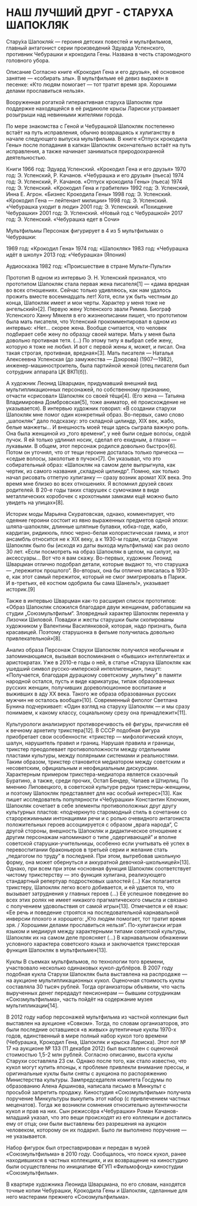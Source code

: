 # НАШ ЛУЧШИЙ ДРУГ - СТАРУХА ШАПОКЛЯК

Стару́ха Шапокля́к — героиня детских повестей и мультфильмов, главный антагонист серии произведений Эдуарда Успенского, противник Чебурашки и крокодила Гены. Названа в честь старомодного головного убора.

Описание
Согласно книге «Крокодил Гена и его друзья», её основное занятие — «собирать злы». В мультфильме её девиз выражен в песенке: «Кто людям помогает — тот тратит время зря. Хорошими делами прославиться нельзя».

Вооруженная рогаткой гиперактивная старуха Шапокляк при поддержке находящейся в её ридикюле крысы Лариски устраивает розыгрыши над невинными жителями города.

По мере знакомства с Геной и Чебурашкой Шапокляк постепенно встаёт на путь исправления, обычно возвращаясь к хулиганству в начале следующего выпуска мультфильма. В книге «Отпуск крокодила Гены» после попадания в капкан Шапокляк окончательно встаёт на путь исправления, а также начинает заниматься природоохранной деятельностью.

Книги
1966 год: Эдуард Успенский. «Крокодил Гена и его друзья»
1970 год: Э. Успенский, Р. Качанов. «Чебурашка и его друзья» (пьеса)
1974 год: Э. Успенский, Р. Качанов. «Отпуск крокодила Гены» (пьеса)
1974 год: Э. Успенский. «Крокодил Гена и грабители»
1992 год: Э. Успенский, Инна Е. Агрон. «Бизнес Крокодила Гены»
1998 год: Э. Успенский. «Крокодил Гена — лейтенант милиции»
1998 год: Э. Успенский. «Чебурашка уходит в люди»
2001 год: Э. Успенский. «Похищение Чебурашки»
2001 год: Э. Успенский. «Новый год с Чебурашкой»
2017 год: Э. Успенский. «Чебурашка едет в Сочи»

Мультфильмы
Персонаж фигурирует в 4 из 5 мультфильмах о Чебурашки:

1969 год: «Крокодил Гена» 
1974 год: «Шапокляк»
1983 год: «Чебурашка идёт в школу» 
2013 год: «Чебурашка» (Япония)

Аудиосказка
1982 год: «Происшествие в стране Мульти-Пульти»

Прототип
В одном из интервью Э. Н. Успенский признался, что прототипом Шапокляк стала первая жена писателя[1] — «дама вредная во всех отношениях. Сейчас только удивляюсь, как нам удалось прожить вместе восемнадцать лет! Хотя, если уж быть честным до конца, Шапокляк имеет и мои черты. Характер у меня тоже не ангельский»[2]. Первую жену Успенского звали Римма. Биограф Успенского Ханну Мякеля в его жизнеописании пишет, что прототипом была мать писателя, что Успенский прокомментировал в одном из интервью: «Нет… скорее жена. Вообще считается, что человек подбирает себе жену по образцу своей матери. Мать у меня была довольно противная тетя. (…) По этому типу я выбрал себе жену, которую я тоже не любил. И вот с первой жены я, может, и писал. Она такая строгая, противная, вредная»[3]. Мать писателя — Наталья Алексеевна Успенская (до замужества — Дзюрова) (1907—1982), инженер-машиностроитель, была партийной женой (отец писателя был сотрудник аппарата ЦК ВКП(б)).

А художник Леонид Шварцман, придумавший внешний вид мультипликационных персонажей, по собственному признанию, отчасти «срисовал» Шапокляк со своей тёщи[4]. (Его жена — Татьяна Владимировна Домбровская[5], тоже аниматор, её происхождение не указывается). В интервью художник говорил: «В создании старухи Шапокляк мне помог один конкретный образ. Во-первых, само слово „шапокляк“ дало подсказку: это складной цилиндр, XIX век, жабо, белые манжеты… И внешность моей тещи здесь сыграла важную роль. Она была женщиной из „того времени“, у неё были седые волосы, седой пучок. Я ей только удлинил носик, сделал его ехидным, а глазки — лукавыми. В общем, этот персонаж родился довольно быстро»[6]. Потом он уточнял, что от тещи героине досталась только прическа — «седые волосы, заколотые в пучок»[7]. Он указывал, что это собирательный образ: «Шапокляк на самом деле выпрыгнула, как чертик, из самого названия „складной цилиндр“. Помню, как только начал рисовать отпетую хулиганку — сразу возник аромат XIX века. Это время мне близко во всех отношениях. Я вспомнил друзей своих родителей. В 20-е годы таких старушек с сумочками в виде металлических коробочек с крохотными замками ещё можно было увидеть на улицах»[8].



Историк моды Марьяна Скуратовская, однако, комментирует, что одеяние героини состоит из явно выраженных предметов одной эпохи: шляпа-шапокляк, длинные шляпные булавки, юбка-годе, жабо, кардиган, ридикюль, плюс черно-белая колористическая гамма, и этот ансамбль относится не к XIX веку, а к 1930-м годам, когда Старухе Шапокляк было бы (исходя из даты выхода мультфильма) как раз около 30 лет. «Если посмотреть на образ Шапокляк в целом, на силуэт, на аксессуары… Вот что я вам скажу. Во-первых, художник Леонид Шварцман отлично подобрал детали, которые выдают то, что старушка — „пережиток прошлого“. Во-вторых, она бы отлично вписалась в 1930-е, как этот самый пережиток, который не смог эмигрировать в Париж. И в-третьих, её костюм одобрила бы сама Шанель!», указывает историк.[9]

Также в интервью Шварцман как-то расширил список прототипов: «Образ Шапокляк сложился благодаря двум женщинам, работавшим на студии „Союзмультфильм“. Зловредный характер Шапокляк переняла у Лизочки Шиловой. Повадки и жесты старушки были скопированы художником у Валентины Василянковой, которая, надо признать, была красавицей. Поэтому старушонка в фильме получилась довольно привлекательной»[8].

Анализ образа
Персонаж Старухи Шапокляк получился необычным и запоминающимся, вызывая воспоминания о «бывших» интеллигентах и аристократах. Уже в 2010-е годы о ней, в статье «Старуха Шапокляк как ушедший символ русско-имперской интеллигенции», пишут: «Получается, благодаря дурацкому советскому „мультику“ в памяти народной остался, пусть и виде карикатуры, типаж образованных русских женщин, получивших дореволюционное воспитание и выживших в аду XX века. Такого же образа образованных русских мужчин не осталось вообще»[10]. Современный филолог Светлана Бунина подчеркивает: «Один взгляд на старуху Шапокляк — и мы сразу понимаем, к какому классу, социальному срезу она принадлежит»[11].

Культурологи анализируют противоречивость её фигуры, причисляя её к вечному архетипу трикстера[12]. В СССР подобная фигура приобретает свои особенности: «трикстер — мифологический клоун, шалун, нарушитель правил и границ. Нарушая правила и границы, трикстер преодолевает противоположности между отдельными пластами культуры, между полярными системами и реальностями. Таким образом, трикстер становится медиатором между советским и несоветским, официальным и неофициальным дискурсами. Характерным примером трикстера-медиатора является сказочный Буратино, а также, среди прочих, Остап Бендер, Чапаев и Штирлиц. По мнению Липовецкого, в советской культуре редки трикстеры-женщины, и поэтому Шапокляк представляет для нас особый интерес»[13]. Как пишет исследователь популярности «Чебурашки» Константин Ключкин, Шапокляк сочетает в себе элементы противоположных друг другу культурных пластов: «подчеркнуто старомодный стиль в сочетании со старорежимными интонациями речи и с ролью очевидного антагониста положительных героев ассоциируется с образом „врага народа“, С другой стороны, внешность Шапокляк и дидактическое отношение к другим персонажам напоминают о типе „одергивающей“ и вполне советской старушки-учительницы, особенно если учитывать её успех в перевоспитании браконьеров в третьей серии и желание стать „педагогом по труду“ в последней. При этом, вытребовав школьную форму, она может обернуться и аккуратной девочкой-школьницей»[13]. Однако, при всем при этом «основная функция Шапокляк соответствует чистому трикстерству — это функция хулигана, реализующего стандартный репертуар подростковых шалостей (…) Как полагается трикстеру, Шапокляк легко всего добивается, и ей удается то, что вызывает затруднения у главных героев (…) Её успешное поведение во всех этих ролях не имеет никакого прагматического смысла и связано с получением удовольствия от самой игры»[13]. Отмечается и её язык: «Ее речь и поведение строятся на последовательной карнавальной инверсии плохого и хорошего: „Кто людям помогает, тот тратит время зря. / Хорошими делами прославиться нельзя“. По-хулигански играя языком и медиируя между характерными типами советской культуры, Шапокляк их на самом деле проясняет (…) В карнавальном обнажении условного характера советского языка и заключается трикстерская функция Шапокляк в мультфильме»[13].

Куклы
В съемках мультфильмов, по технологии того времени, участвовало несколько одинаковых кукол-дублёров. В 2007 году подобная кукла Старухи Шапокляк была выставлена на распродаже — на аукционе мультипликационных кукол. Оценочная стоимость куклы составляла 30 тысяч рублей. Тогда организаторы объявили, что часть вырученных денег передадут пенсионерам — бывшим сотрудникам «Союзмультфильма», часть пойдёт на содержание музея мультипликации[14].

В 2012 году набор персонажей мультфильма из частной коллекции был выставлен на аукционе «Совком». Тогда, по словам организаторов, это были последние оставшиеся «в живых» аутентичные куклы 1970-х годов, единственный в мире полный набор кукол того времени (Чебурашка, Крокодил Гена, Шапокляк и крыска Лариска). Этот лот № 17 на аукционе № 133 (11 декабря 2012) был выставлен с оценочной стоимостью 1,5-2 млн рублей. Согласно описанию, высота куклы Старухи составляла 23 см. Однако после того, как стало известно, что кукол могут купить японцы, к проблеме привлекли внимание прессы, и оригинальные куклы были сняты с аукциона по распоряжению Министерства культуры. Зампредседателя комитета Госдумы по образованию Алена Аршинова, написала письмо в Минкульт с просьбой запретить продажу. Киностудия «Союзмультфильм» получила поручение Минкультуры выкупить этот набор (с привлечением частных меценатов). Тогда же возникли сомнения относительно аутентичности кукол и прав на них. Сын режиссёра «Чебурашки» Роман Качанов-младший указал, что это вещи происходят из его коллекции и достались ему от отца; они были выставлены без разрешения на аукцион человеком, которому он их подарил. Было ли выполнено поручение — не указывается.

Набор фигурок был отреставрирован и передан в музей «Союзмультфильма» в 2010 году. Сообщалось, что поиск кукол, ранее находившихся в частных коллекциях, и их возвращение на киностудию были осуществлены по инициативе ФГУП «Фильмофонд» киностудии «Союзмультфильм».

В квартире художника Леонида Шварцмана, по его словам, находятся точные копии Чебурашки, Крокодила Гены и Шапокляк, сделанные для него мастерами прежнего «Союзмультфильма».

